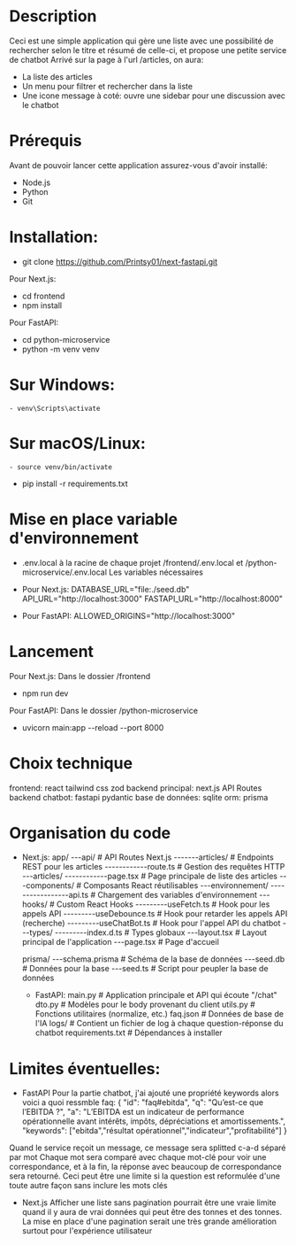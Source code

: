 # Description

Ceci est une simple application qui gère une liste avec une possibilité de rechercher selon le titre et résumé de celle-ci, et propose une petite service de chatbot
Arrivé sur la page à l'url /articles, on aura:

- La liste des articles
- Un menu pour filtrer et rechercher dans la liste
- Une icone message à coté: ouvre une sidebar pour une discussion avec le chatbot

# Prérequis

Avant de pouvoir lancer cette application assurez-vous d'avoir installé:

- Node.js
- Python
- Git

# Installation:

- git clone https://github.com/Printsy01/next-fastapi.git

Pour Next.js:

- cd frontend
- npm install

Pour FastAPI:

- cd python-microservice
- python -m venv venv

# Sur Windows:

    - venv\Scripts\activate

# Sur macOS/Linux:

    - source venv/bin/activate

- pip install -r requirements.txt

# Mise en place variable d'environnement

- .env.local à la racine de chaque projet /frontend/.env.local et /python-microservice/.env.local
  Les variables nécessaires

- Pour Next.js:
  DATABASE_URL="file:./seed.db"
  API_URL="http://localhost:3000"
  FASTAPI_URL="http://localhost:8000"

- Pour FastAPI:
  ALLOWED_ORIGINS="http://localhost:3000"

# Lancement

Pour Next.js:
Dans le dossier /frontend

- npm run dev

Pour FastAPI:
Dans le dossier /python-microservice

- uvicorn main:app --reload --port 8000

# Choix technique

frontend: react tailwind css zod
backend principal: next.js API Routes
backend chatbot: fastapi pydantic
base de données: sqlite
orm: prisma

# Organisation du code

- Next.js:
  app/
    ---api/                    # API Routes Next.js
    -------articles/           # Endpoints REST pour les articles
    ------------route.ts       # Gestion des requêtes HTTP
    ---articles/
    ------------page.tsx       # Page principale de liste des articles
    ---components/             # Composants React réutilisables
    ---environnement/
    -----------------api.ts    # Chargement des variables d'environnement
    ---hooks/                  # Custom React Hooks
    ---------useFetch.ts       # Hook pour les appels API
    ---------useDebounce.ts    # Hook pour retarder les appels API (recherche)
    ---------useChatBot.ts     # Hook pour l'appel API du chatbot
    ---types/
    ---------index.d.ts        # Types globaux
    ---layout.tsx              # Layout principal de l'application
    ---page.tsx                # Page d'accueil
    
    prisma/
    ---schema.prisma           # Schéma de la base de données
    ---seed.db                 # Données pour la base
    ---seed.ts                 # Script pour peupler la base de données

  - FastAPI:
    main.py                    # Application principale et API qui écoute "/chat"
    dto.py                     # Modèles pour le body provenant du client
    utils.py                   # Fonctions utilitaires (normalize, etc.)
    faq.json                   # Données de base de l'IA
    logs/                      # Contient un fichier de log à chaque question-réponse du chatbot
    requirements.txt           # Dépendances à installer

# Limites éventuelles:

- FastAPI
  Pour la partie chatbot, j'ai ajouté une propriété keywords alors voici a quoi ressmble faq:
  {
  "id": "faq#ebitda",
  "q": "Qu’est-ce que l’EBITDA ?",
  "a": "L’EBITDA est un indicateur de performance opérationnelle avant intérêts, impôts, dépréciations et amortissements.",
  "keywords": ["ebitda","résultat opérationnel","indicateur","profitabilité"]
  }

Quand le service reçoit un message, ce message sera splitted c-a-d séparé par mot
Chaque mot sera comparé avec chaque mot-clé pour voir une correspondance, et à la fin, la réponse avec beaucoup de correspondance sera retourné. Ceci peut être une limite si la question est reformulée d'une toute autre façon sans inclure les mots clés

- Next.js
  Afficher une liste sans pagination pourrait être une vraie limite quand il y aura de vrai données qui peut être des tonnes et des tonnes. La mise en place d'une pagination serait une très grande amélioration surtout pour l'expérience utilisateur

